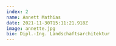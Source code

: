 ```yaml
---
index: 2
name: Annett Mathias
date: 2021-11-30T15:11:21.918Z
image: annette.jpg
bio: Dipl.-Ing. Landschaftsarchitektur
---
```

